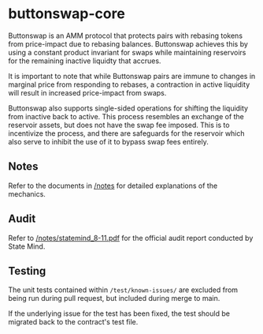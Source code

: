 # buttonswap-core

Buttonswap is an AMM protocol that protects pairs with rebasing tokens from price-impact due to rebasing balances.
Buttonswap achieves this by using a constant product invariant for swaps while maintaining reservoirs for the remaining inactive liquidty that accrues.

It is important to note that while Buttonswap pairs are immune to changes in marginal price from responding to rebases, a contraction in active liquidity will result in increased price-impact from swaps.

Buttonswap also supports single-sided operations for shifting the liquidity from inactive back to active. This process resembles an exchange of the reservoir assets, but does not have the swap fee imposed. This is to incentivize the process, and there are safeguards for the reservoir which also serve to inhibit the use of it to bypass swap fees entirely.

## Notes
Refer to the documents in [/notes](/notes) for detailed explanations of the mechanics.

## Audit
Refer to [/notes/statemind_8-11.pdf](statemind_8-11.pdf) for the official audit report conducted by State Mind.

## Testing

The unit tests contained within `/test/known-issues/` are excluded from being run during pull request, but included during merge to main.

If the underlying issue for the test has been fixed, the test should be migrated back to the contract's test file.
